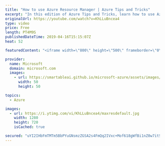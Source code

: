```yaml
---
title: "How to use Azure Resource Manager | Azure Tips and Tricks"
excerpt: "In this edition of Azure Tips and Tricks, learn how to use Azure Resource Manager templates to describe your infrastructure and deploy it.   For more tips and tricks, visit: http://azuredev.tips     Get started with 12 months of free services and $200 USD in credit. Create your free account today with"
originalUrl: https://youtube.com/watch?v=KhLLuBncea4
type: video
price: Free
length: PT4M9S
publishedDateTime: 2019-04-16T15:15:07Z
heat: 52

featuredContent: "<iframe width=\"800\" height=\"500\" frameborder=\"0\" src=\"https://www.youtube.com/embed/KhLLuBncea4\" allow=\"accelerometer; autoplay; encrypted-media; gyroscope; picture-in-picture\" allowfullscreen></iframe>"

provider:
  name: Microsoft
  domain: microsoft.com
  images:
    - url: https://smartableai.github.io/microsoft-azure/assets/images/organizations/microsoft.com-50x50.jpg
      width: 50
      height: 50

topics:
  - Azure

images:
  - url: https://i.ytimg.com/vi/KhLLuBncea4/maxresdefault.jpg
    width: 1280
    height: 720
    isCached: true

secured: "uYI2IHbFmTMTm5BbPYuGNsmzZGSA2s4FmQq2IVxc+Mof618gWfBi1nZ0w7itSEur1074+z7XF8AknuHNaVfFnyOYPvRlxIbDlKuCWjHfu2dqxMrir+CNFiyl9hy9NnJtBv+mzM2LQDlOI4buKomHhHmpkHN3gKU3FXo6kxalqJtxJaG8uD1W8Q1DPaGMUlfSclIUsuIqeJ9zl8mTmGitguN+G9ag5dtd5R48PCpTi5+K6CLaT4lf4JGjOLjFc+dUyHgPOylYlnb8iayYTNuKwWSZehc0rxssuofBPzDh/YeG+zWXTxGXbwcOR1W4WpvvPpBpXoRAqWRfc0dCipTaacXW5BoNbHVpVxnMwzx+FmPNyQL4nj27oT/XbbD4K9T0ZYXzvbRpI1PAcg8mlKsCNkJd3zrmwJKm/pgOSH2mfb4=;Dt4+DuyPEM1vtFKAKiqzmA=="
---
```


